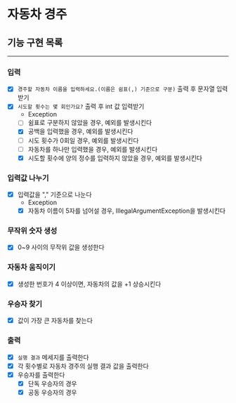 # 자동차 경주

## 기능 구현 목록

---

### 입력
- [x] `경주할 자동차 이름을 입력하세요.(이름은 쉼표(,) 기준으로 구분)` 출력 후 문자열 입력받기
- [x] `시도할 횟수는 몇 회인가요?` 출력 후 int 값 입력받기
  - Exception
  - [ ] 쉼표로 구분하지 않았을 경우, 예외를 발생시킨다
  - [x] 공백을 입력했을 경우, 예외를 발생시킨다
  - [ ] 시도 횟수가 0회일 경우, 예외를 발생시킨다
  - [ ] 자동차를 하나만 입력했을 경우, 예외를 발생시킨다
  - [x] 시도할 횟수에 양의 정수를 입력하지 않았을 경우, 예외를 발생시킨다

### 입력값 나누기
- [x] 입력값을 "," 기준으로 나눈다
  - Exception
  - [x] 자동차 이름이 5자를 넘어설 경우, IllegalArgumentException을 발생시킨다

### 무작위 숫자 생성
- [x] 0~9 사이의 무작위 값을 생성한다

### 자동차 움직이기
- [x] 생성한 번호가 4 이상이면, 자동차의 값을 +1 상승시킨다

### 우승자 찾기
- [x] 값이 가장 큰 자동차를 찾는다

### 출력
- [x] `실행 결과` 메세지를 출력한다
- [x] 각 횟수별로 자동차 경주의 실행 결과 값을 출력한다
- [x] 우승자를 출력한다
  - [x] 단독 우승자의 경우
  - [x] 공동 우승자의 경우
